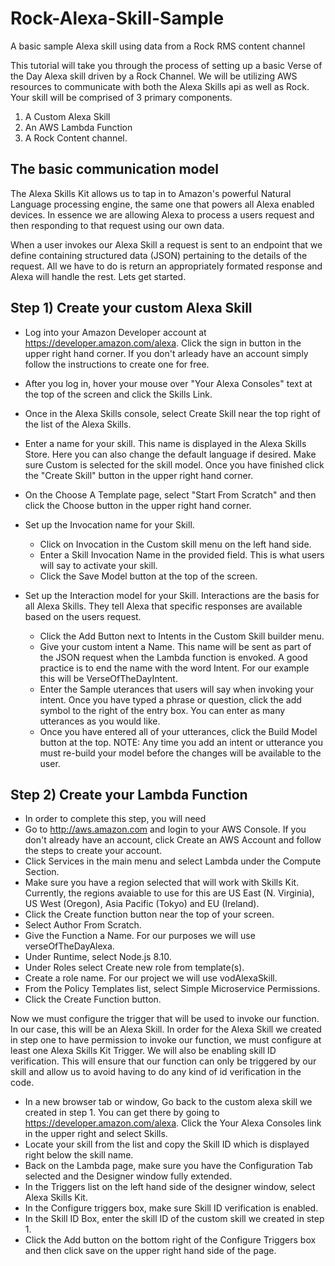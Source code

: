 # Rock-Alexa-Skill-Sample
A basic sample Alexa skill using data from a Rock RMS content channel

This tutorial will take you through the process of setting up a basic Verse of the Day Alexa skill driven by a Rock Channel.  We will be utilizing AWS resources to communicate with both the Alexa Skills api as well as Rock.  Your skill will be comprised of 3 primary components.

1) A Custom Alexa Skill
2) An AWS Lambda Function
3) A Rock Content channel.

## The basic communication model

The Alexa Skills Kit allows us to tap in to Amazon's powerful Natural Language processing engine, the same one that powers all Alexa enabled devices.  In essence we are allowing Alexa to process a users request and then responding to that request using our own data. 

When a user invokes our Alexa Skill a request is sent to an endpoint that we define containing structured data (JSON) pertaining to the details of the request.  All we have to do is return an appropriately formated response and Alexa will handle the rest.  Lets get started.

## Step 1) Create your custom Alexa Skill

- Log into your Amazon Developer account at https://developer.amazon.com/alexa.  Click the sign in button in the upper right hand corner.  If you don't arleady have an account simply follow the instructions to create one for free.

- After you log in, hover your mouse over "Your Alexa Consoles" text at the top of the screen and click the Skills Link.

- Once in the Alexa Skills console, select Create Skill near the top right of the list of the Alexa Skills.

- Enter a name for your skill. This name is displayed in the Alexa Skills Store. Here you can also change the default language if desired.  Make sure Custom is selected for the skill model.  Once you have finished click the "Create Skill" button in the upper right hand corner.

- On the Choose A Template page, select "Start From Scratch" and then click the Choose button in the upper right hand corner.

- Set up the Invocation name for your Skill.
   
	- Click on Invocation in the Custom skill menu on the left hand side.
	- Enter a Skill Invocation Name in the provided field.  This is what users will say to 
	activate your skill.
	- Click the Save Model button at the top of the screen.

- Set up the Interaction model for your Skill.  Interactions are the basis for all Alexa Skills.  They tell Alexa that specific responses are available based on the users request.

	- Click the Add Button next to Intents in the Custom Skill builder menu.
	- Give your custom intent a Name.  This name will be sent as part of the JSON request when the Lambda function is envoked. A good practice is to end the name with the word Intent. For our example this will be VerseOfTheDayIntent.  
	- Enter the Sample uterances that users will say when invoking your intent. Once you have typed a phrase or question, click the add symbol to the right of the entry box.  You can enter as many utterances as you would like.
	- Once you have entered all of your utterances, click the Build Model button at the top.  NOTE:  Any time you add an intent or utterance you must re-build your model before the changes will be available to the user.

## Step 2) Create your Lambda Function
- In order to complete this step, you will need 
- Go to http://aws.amazon.com and login to your AWS Console.  If you don't already have an account, click Create an AWS Account and follow the steps to create your account.
- Click Services in the main menu and select Lambda under the Compute Section.
- Make sure you have a region selected that will work with Skills Kit.  Currently, the regions avaiable to use for this are US East (N. Virginia), US West (Oregon),  Asia Pacific (Tokyo) and EU (Ireland).
- Click the Create function button near the top of your screen.
- Select Author From Scratch.
- Give the Function a Name.  For our purposes we will use verseOfTheDayAlexa.  
- Under Runtime, select Node.js 8.10.
- Under Roles select Create new role from template(s).
- Create a role name.  For our project we will use vodAlexaSkill.
- From the Policy Templates list, select Simple Microservice Permissions.
- Click the Create Function button.

Now we must configure the trigger that will be used to invoke our function.  In our case, this will be an Alexa Skill.  In order for the Alexa Skill we created in step one to have permission to invoke our function, we must configure at least one Alexa Skills Kit Trigger.  We will also be enabling skill ID verification.  This will ensure that our function can only be triggered by our skill and allow us to avoid having to do any kind of id verification in the code.

- In a new browser tab or window, Go back to the custom alexa skill we created in step 1.  You can get there by going to https://developer.amazon.com/alexa.  Click the Your Alexa Consoles link in the upper right and select Skills.  
- Locate your skill from the list and copy the Skill ID which is displayed right below the skill name.
- Back on the Lambda page, make sure you have the Configuration Tab selected and the Designer window fully extended.
- In the Triggers list on the left hand side of the designer window, select Alexa Skills Kit.
- In the Configure triggers box, make sure Skill ID verification is enabled. 
- In the Skill ID Box, enter the skill ID of the custom skill we created in step 1.
- Click the Add button on the bottom right of the Configure Triggers box and then click save on the upper right hand side of the page.